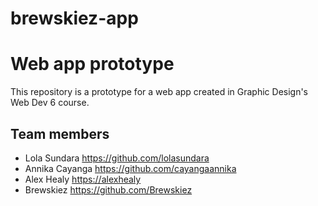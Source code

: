 # brewskiez-app

# Web app prototype

This repository is a prototype for a web app created in Graphic Design's Web Dev 6 course.

## Team members

- Lola Sundara <https://github.com/lolasundara>
- Annika Cayanga <https://github.com/cayangaannika>
- Alex Healy <https://alexhealy>
- Brewskiez <https://github.com/Brewskiez>

